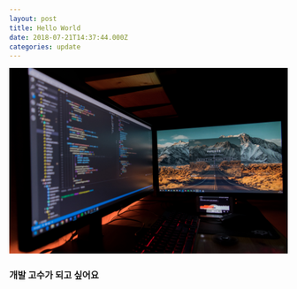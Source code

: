 ```yaml
---
layout: post
title: Hello World
date: 2018-07-21T14:37:44.000Z
categories: update
---
```


<img src="/images/fulls/first.jpg" class="fit image">

### 개발 고수가 되고 싶어요
